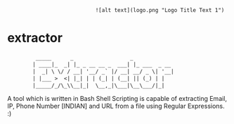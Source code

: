                                 ![alt text](logo.png "Logo Title Text 1")


# extractor
	         _____      _                  _             
	        | ____|_  _| |_ _ __ __ _  ___| |_ ___  _ __ 
	        |  _| \ \/ / __| '__/ _` |/ __| __/ _ \| '__|
	        | |___ >  <| |_| | | (_| | (__| || (_) | |   
	        |_____/_/\_\\__|_|  \__,_|\___|\__\___/|_|   
                                         

A tool which is written in Bash Shell Scripting is capable of extracting Email, IP, Phone Number [INDIAN] and URL from a file using Regular Expressions. :)
